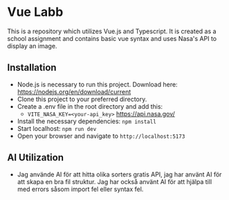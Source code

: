 # Vue Labb
This is a repository which utilizes Vue.js and Typescript. It is created as a school assignment and contains basic vue syntax and uses Nasa's API to display an image.

## Installation
- Node.js is necessary to run this project. Download here: https://nodejs.org/en/download/current
- Clone this project to your preferred directory.
- Create a .env file in the root directory and add this:
  - `VITE_NASA_KEY=<your-api_key>` https://api.nasa.gov/
- Install the necessary dependencies: `npm install`
- Start localhost: `npm run dev`
- Open your browser and navigate to `http://localhost:5173`

## AI Utilization
- Jag använde AI för att hitta olika sorters gratis API, jag har använt AI för att skapa en bra fil struktur. Jag har också använt AI för att hjälpa till med errors såsom import fel eller syntax fel.